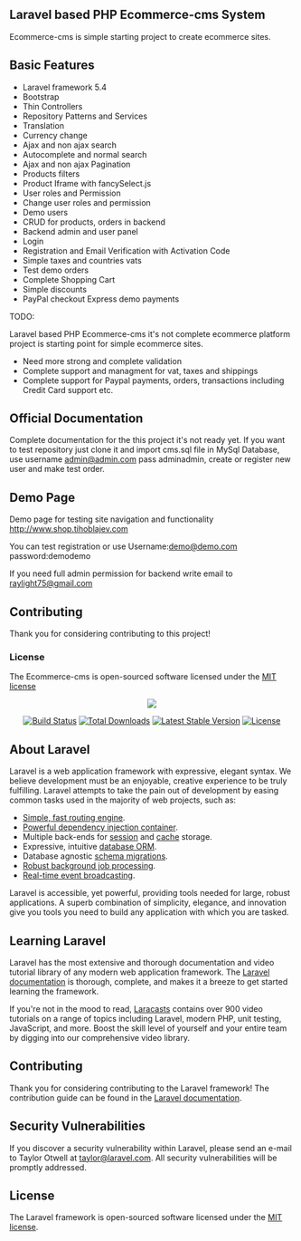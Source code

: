 ## Laravel based PHP Ecommerce-cms System

Ecommerce-cms is simple starting project to create ecommerce sites.

## Basic Features

- Laravel framework 5.4
- Bootstrap
- Thin Controllers
- Repository Patterns and Services
- Translation
- Currency change
- Ajax and non ajax search
- Autocomplete and normal search
- Ajax and non ajax Pagination
- Products filters
- Product Iframe with fancySelect.js
- User roles and Permission
- Change user roles and permission
- Demo users
- CRUD for products, orders in backend
- Backend admin and user panel
- Login
- Registration and Email Verification with Activation Code
- Simple taxes and countries vats
- Test demo orders
- Complete Shopping Cart
- Simple discounts
- PayPal checkout Express demo payments

TODO:

Laravel based PHP Ecommerce-cms it's not complete ecommerce platform
project is starting point for simple ecommerce sites.

- Need more strong and complete validation
- Complete support and managment for vat, taxes and shippings
- Complete support for Paypal payments, orders, transactions
  including Credit Card support etc.




## Official Documentation

Complete documentation for the this project it's not ready yet.
If you want to test repository just clone it and import cms.sql file in MySql Database,
use username admin@admin.com pass adminadmin, create or register new user and make test order.

## Demo Page

Demo page for testing site navigation and functionality 
http://www.shop.tihoblajev.com

You can test registration or use 
Username:demo@demo.com
password:demodemo

If you need full admin permission for backend write email to raylight75@gmail.com

## Contributing

Thank you for considering contributing to this project!

### License

The Ecommerce-cms is open-sourced software licensed under the [MIT license](http://opensource.org/licenses/MIT)

<p align="center"><img src="https://laravel.com/assets/img/components/logo-laravel.svg"></p>

<p align="center">
<a href="https://travis-ci.org/laravel/framework"><img src="https://travis-ci.org/laravel/framework.svg" alt="Build Status"></a>
<a href="https://packagist.org/packages/laravel/framework"><img src="https://poser.pugx.org/laravel/framework/d/total.svg" alt="Total Downloads"></a>
<a href="https://packagist.org/packages/laravel/framework"><img src="https://poser.pugx.org/laravel/framework/v/stable.svg" alt="Latest Stable Version"></a>
<a href="https://packagist.org/packages/laravel/framework"><img src="https://poser.pugx.org/laravel/framework/license.svg" alt="License"></a>
</p>

## About Laravel

Laravel is a web application framework with expressive, elegant syntax. We believe development must be an enjoyable, creative experience to be truly fulfilling. Laravel attempts to take the pain out of development by easing common tasks used in the majority of web projects, such as:

- [Simple, fast routing engine](https://laravel.com/docs/routing).
- [Powerful dependency injection container](https://laravel.com/docs/container).
- Multiple back-ends for [session](https://laravel.com/docs/session) and [cache](https://laravel.com/docs/cache) storage.
- Expressive, intuitive [database ORM](https://laravel.com/docs/eloquent).
- Database agnostic [schema migrations](https://laravel.com/docs/migrations).
- [Robust background job processing](https://laravel.com/docs/queues).
- [Real-time event broadcasting](https://laravel.com/docs/broadcasting).

Laravel is accessible, yet powerful, providing tools needed for large, robust applications. A superb combination of simplicity, elegance, and innovation give you tools you need to build any application with which you are tasked.

## Learning Laravel

Laravel has the most extensive and thorough documentation and video tutorial library of any modern web application framework. The [Laravel documentation](https://laravel.com/docs) is thorough, complete, and makes it a breeze to get started learning the framework.

If you're not in the mood to read, [Laracasts](https://laracasts.com) contains over 900 video tutorials on a range of topics including Laravel, modern PHP, unit testing, JavaScript, and more. Boost the skill level of yourself and your entire team by digging into our comprehensive video library.

## Contributing

Thank you for considering contributing to the Laravel framework! The contribution guide can be found in the [Laravel documentation](http://laravel.com/docs/contributions).

## Security Vulnerabilities

If you discover a security vulnerability within Laravel, please send an e-mail to Taylor Otwell at taylor@laravel.com. All security vulnerabilities will be promptly addressed.

## License

The Laravel framework is open-sourced software licensed under the [MIT license](http://opensource.org/licenses/MIT).
